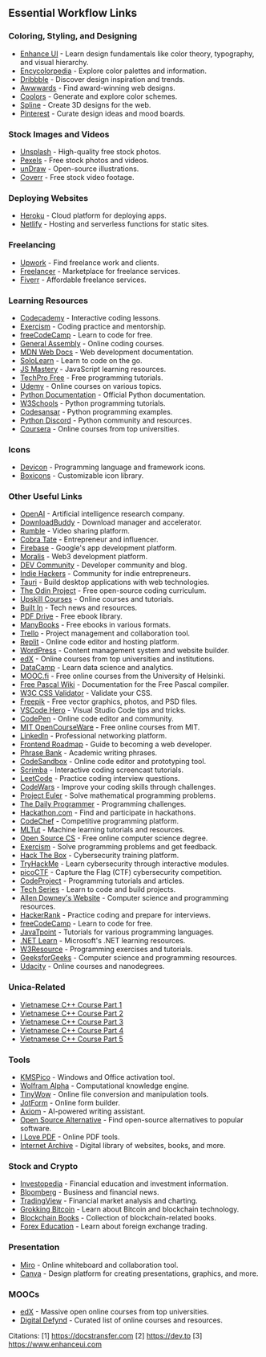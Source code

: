## Essential Workflow Links

### Coloring, Styling, and Designing
- [Enhance UI](https://www.enhanceui.com/) - Learn design fundamentals like color theory, typography, and visual hierarchy.
- [Encycolorpedia](https://encycolorpedia.com/) - Explore color palettes and information.
- [Dribbble](https://dribbble.com/) - Discover design inspiration and trends.
- [Awwwards](https://www.awwwards.com/) - Find award-winning web designs.
- [Coolors](https://coolors.co/) - Generate and explore color schemes.
- [Spline](https://spline.design/) - Create 3D designs for the web.
- [Pinterest](https://www.pinterest.com/) - Curate design ideas and mood boards.

### Stock Images and Videos
- [Unsplash](https://unsplash.com/) - High-quality free stock photos.
- [Pexels](https://www.pexels.com/) - Free stock photos and videos.
- [unDraw](https://undraw.co/) - Open-source illustrations.
- [Coverr](https://coverr.co/) - Free stock video footage.

### Deploying Websites
- [Heroku](https://www.heroku.com/) - Cloud platform for deploying apps.
- [Netlify](https://netlify.app/) - Hosting and serverless functions for static sites.

### Freelancing
- [Upwork](https://www.upwork.com/) - Find freelance work and clients.
- [Freelancer](https://www.freelancer.com/) - Marketplace for freelance services.
- [Fiverr](https://www.fiverr.com/) - Affordable freelance services.

### Learning Resources
- [Codecademy](https://www.codecademy.com/) - Interactive coding lessons.
- [Exercism](https://exercism.io/) - Coding practice and mentorship.
- [freeCodeCamp](https://www.freecodecamp.org/) - Learn to code for free.
- [General Assembly](https://dash.generalassemb.ly/) - Online coding courses.
- [MDN Web Docs](https://developer.mozilla.org/) - Web development documentation.
- [SoloLearn](https://www.sololearn.com/) - Learn to code on the go.
- [JS Mastery](https://www.jsmastery.pro/resources) - JavaScript learning resources.
- [TechPro Free](https://www.techprofree.com/) - Free programming tutorials.
- [Udemy](https://www.udemy.com/) - Online courses on various topics.
- [Python Documentation](https://docs.python.org/3/) - Official Python documentation.
- [W3Schools](https://www.w3schools.com/python/) - Python programming tutorials.
- [Codesansar](https://www.codesansar.com/python-programming/) - Python programming examples.
- [Python Discord](http://pythondiscord.com/) - Python community and resources.
- [Coursera](https://www.coursera.org/) - Online courses from top universities.

### Icons
- [Devicon](https://devicon.dev/) - Programming language and framework icons.
- [Boxicons](https://boxicons.com/) - Customizable icon library.

### Other Useful Links
- [OpenAI](https://openai.com/) - Artificial intelligence research company.
- [DownloadBuddy](https://downloadbuddy.in/) - Download manager and accelerator.
- [Rumble](https://rumble.com/) - Video sharing platform.
- [Cobra Tate](https://www.cobratate.com/) - Entrepreneur and influencer.
- [Firebase](https://firebase.google.com/) - Google's app development platform.
- [Moralis](https://moralis.io/) - Web3 development platform.
- [DEV Community](https://dev.to/) - Developer community and blog.
- [Indie Hackers](https://www.indiehackers.com/) - Community for indie entrepreneurs.
- [Tauri](https://tauri.app/) - Build desktop applications with web technologies.
- [The Odin Project](https://www.theodinproject.com/) - Free open-source coding curriculum.
- [Upskill Courses](https://upskillcourses.com/) - Online courses and tutorials.
- [Built In](https://builtin.com/) - Tech news and resources.
- [PDF Drive](https://www.pdfdrive.com/) - Free ebook library.
- [ManyBooks](https://manybooks.net/) - Free ebooks in various formats.
- [Trello](https://trello.com/) - Project management and collaboration tool.
- [Replit](https://replit.com/) - Online code editor and hosting platform.
- [WordPress](https://wordpress.com/) - Content management system and website builder.
- [edX](https://www.edx.org/) - Online courses from top universities and institutions.
- [DataCamp](https://www.datacamp.com/) - Learn data science and analytics.
- [MOOC.fi](https://www.mooc.fi/en/) - Free online courses from the University of Helsinki.
- [Free Pascal Wiki](https://wiki.freepascal.org/) - Documentation for the Free Pascal compiler.
- [W3C CSS Validator](https://jigsaw.w3.org/css-validator/) - Validate your CSS.
- [Freepik](https://www.freepik.com/) - Free vector graphics, photos, and PSD files.
- [VSCode Hero](https://vsCodeHero.com) - Visual Studio Code tips and tricks.
- [CodePen](https://codepen.io/) - Online code editor and community.
- [MIT OpenCourseWare](https://ocw.mit.edu/) - Free online courses from MIT.
- [LinkedIn](https://www.linkedin.com/) - Professional networking platform.
- [Frontend Roadmap](https://roadmap.sh/frontend) - Guide to becoming a web developer.
- [Phrase Bank](https://www.phrasebank.manchester.ac.uk/) - Academic writing phrases.
- [CodeSandbox](https://codesandbox.io/s) - Online code editor and prototyping tool.
- [Scrimba](https://scrimba.com/) - Interactive coding screencast tutorials.
- [LeetCode](https://leetcode.com/) - Practice coding interview questions.
- [CodeWars](https://www.codewars.com/) - Improve your coding skills through challenges.
- [Project Euler](https://projecteuler.net/) - Solve mathematical programming problems.
- [The Daily Programmer](https://www.thedailyprogrammer.com/) - Programming challenges.
- [Hackathon.com](https://www.hackathon.com/) - Find and participate in hackathons.
- [CodeChef](https://www.codechef.com/) - Competitive programming platform.
- [MLTut](https://www.mltut.com/) - Machine learning tutorials and resources.
- [Open Source CS](https://github.com/ForrestKnight/open-source-cs) - Free online computer science degree.
- [Exercism](https://exercism.org/) - Solve programming problems and get feedback.
- [Hack The Box](https://www.hackthebox.com/) - Cybersecurity training platform.
- [TryHackMe](https://tryhackme.com/) - Learn cybersecurity through interactive modules.
- [picoCTF](https://picoctf.org/) - Capture the Flag (CTF) cybersecurity competition.
- [CodeProject](https://www.codeproject.com/) - Programming tutorials and articles.
- [Tech Series](https://www.techseries.dev/) - Learn to code and build projects.
- [Allen Downey's Website](https://www.allendowney.com/wp/) - Computer science and programming resources.
- [HackerRank](https://www.hackerrank.com/) - Practice coding and prepare for interviews.
- [freeCodeCamp](https://www.freecodecamp.org) - Learn to code for free.
- [JavaTpoint](https://www.javatpoint.com) - Tutorials for various programming languages.
- [.NET Learn](https://dotnet.microsoft.com/en-us/learn) - Microsoft's .NET learning resources.
- [W3Resource](https://www.w3resource.com/) - Programming exercises and tutorials.
- [GeeksforGeeks](https://www.geeksforgeeks.org/sorting-algorithms/) - Computer science and programming resources.
- [Udacity](https://www.udacity.com/) - Online courses and nanodegrees.

### Unica-Related
- [Vietnamese C++ Course Part 1](https://drive.google.com/drive/u/0/folders/1YYsIBPtc9ruwK8HmZ2UC5GasdyaKgXK_)
- [Vietnamese C++ Course Part 2](https://drive.google.com/drive/u/0/folders/1aZ7WhxKzgsKkTXUvEwUGFzgjkEhxv0wx)
- [Vietnamese C++ Course Part 3](https://drive.google.com/drive/u/0/folders/14P7yk6e8W1Kwb4Bt7l5cqNd_eQAsd000)
- [Vietnamese C++ Course Part 4](https://drive.google.com/drive/u/0/folders/1adMGSG9-Wc1SVKXUDGTnrbgcrEtK7Kz5)
- [Vietnamese C++ Course Part 5](https://drive.google.com/drive/u/0/folders/1lQpQb6fOioBC49pRgfLUmQ5Dnvso4elG)

### Tools
- [KMSPico](https://www.official-kmspico.com/) - Windows and Office activation tool.
- [Wolfram Alpha](https://www.wolframalpha.com/) - Computational knowledge engine.
- [TinyWow](https://tinywow.com/) - Online file conversion and manipulation tools.
- [JotForm](https://www.jotform.com/) - Online form builder.
- [Axiom](https://axiom.ai/) - AI-powered writing assistant.
- [Open Source Alternative](https://www.opensourcealternative.to/) - Find open-source alternatives to popular software.
- [I Love PDF](https://www.ilovepdf.com/) - Online PDF tools.
- [Internet Archive](https://archive.org/) - Digital library of websites, books, and more.

### Stock and Crypto
- [Investopedia](https://www.investopedia.com/) - Financial education and investment information.
- [Bloomberg](https://www.bloomberg.com/) - Business and financial news.
- [TradingView](https://www.tradingview.com/) - Financial market analysis and charting.
- [Grokking Bitcoin](https://rosenbaum.se/book/grokking-bitcoin-1.html) - Learn about Bitcoin and blockchain technology.
- [Blockchain Books](https://www.kgay4all.com/seioqueseiporleroqueleio/Books/BLOCKCHAIN/) - Collection of blockchain-related books.
- [Forex Education](https://www.forex.com/en/education/education-themes/) - Learn about foreign exchange trading.

### Presentation
- [Miro](https://miro.com/) - Online whiteboard and collaboration tool.
- [Canva](https://www.canva.com/) - Design platform for creating presentations, graphics, and more.

### MOOCs
- [edX](https://www.edx.org/) - Massive open online courses from top universities.
- [Digital Defynd](https://digitaldefynd.com/) - Curated list of online courses and resources.

Citations:
[1] https://docstransfer.com
[2] https://dev.to
[3] https://www.enhanceui.com
